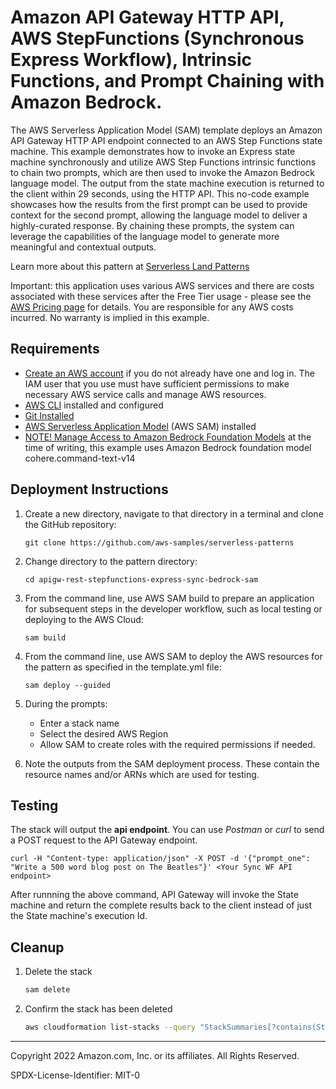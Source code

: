 # Amazon API Gateway HTTP API, AWS StepFunctions (Synchronous Express Workflow), Intrinsic Functions, and Prompt Chaining with Amazon Bedrock.


The AWS Serverless Application Model (SAM) template deploys an Amazon API Gateway HTTP API endpoint connected to an AWS Step Functions state machine. This example demonstrates how to invoke an Express state machine synchronously and utilize AWS Step Functions intrinsic functions to chain two prompts, which are then used to invoke the Amazon Bedrock language model. The output from the state machine execution is returned to the client within 29 seconds, using the HTTP API. This no-code example showcases how the results from the first prompt can be used to provide context for the second prompt, allowing the language model to deliver a highly-curated response. By chaining these prompts, the system can leverage the capabilities of the language model to generate more meaningful and contextual outputs.

Learn more about this pattern at [Serverless Land Patterns](https://serverlessland.com/patterns/apigw-rest-stepfunctions-express-sync-bedrock-sam)

Important: this application uses various AWS services and there are costs associated with these services after the Free Tier usage - please see the [AWS Pricing page](https://aws.amazon.com/pricing/) for details. You are responsible for any AWS costs incurred. No warranty is implied in this example.

## Requirements

* [Create an AWS account](https://portal.aws.amazon.com/gp/aws/developer/registration/index.html) if you do not already have one and log in. The IAM user that you use must have sufficient permissions to make necessary AWS service calls and manage AWS resources.
* [AWS CLI](https://docs.aws.amazon.com/cli/latest/userguide/install-cliv2.html) installed and configured
* [Git Installed](https://git-scm.com/book/en/v2/Getting-Started-Installing-Git)
* [AWS Serverless Application Model](https://docs.aws.amazon.com/serverless-application-model/latest/developerguide/serverless-sam-cli-install.html) (AWS SAM) installed
* [NOTE! Manage Access to Amazon Bedrock Foundation Models](https://docs.aws.amazon.com/bedrock/latest/userguide/model-access.html) at the time of writing, this example uses Amazon Bedrock foundation model cohere.command-text-v14


## Deployment Instructions

1. Create a new directory, navigate to that directory in a terminal and clone the GitHub repository:
    ``` 
    git clone https://github.com/aws-samples/serverless-patterns
    ```
2. Change directory to the pattern directory:
    ```
    cd apigw-rest-stepfunctions-express-sync-bedrock-sam
    ```
3. From the command line, use AWS SAM build to prepare an application for subsequent steps in the developer workflow, such as local testing or deploying to the AWS Cloud:
    ```
    sam build
    ```    
4. From the command line, use AWS SAM to deploy the AWS resources for the pattern as specified in the template.yml file:
    ```
    sam deploy --guided
    ```
5. During the prompts:
    * Enter a stack name
    * Select the desired AWS Region
    * Allow SAM to create roles with the required permissions if needed.

6. Note the outputs from the SAM deployment process. These contain the resource names and/or ARNs which are used for testing.
 

## Testing

The stack will output the **api endpoint**. You can use *Postman* or *curl* to send a POST request to the API Gateway endpoint.
   
```
curl -H "Content-type: application/json" -X POST -d '{"prompt_one": "Write a 500 word blog post on The Beatles"}' <Your Sync WF API endpoint>

```
After runnning the above command, API Gateway will invoke the State machine and return the complete results back to the client instead of just the State machine's execution Id. 

## Cleanup
 
1. Delete the stack
    ```bash
    sam delete
    ```
2. Confirm the stack has been deleted
    ```bash
    aws cloudformation list-stacks --query "StackSummaries[?contains(StackName,'STACK_NAME')].StackStatus"
    ```
----
Copyright 2022 Amazon.com, Inc. or its affiliates. All Rights Reserved.

SPDX-License-Identifier: MIT-0